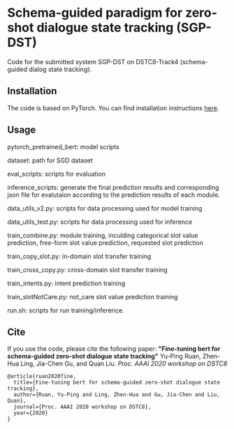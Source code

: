 # Schema-guided paradigm for zero-shot dialogue state tracking (SGP-DST)

Code for the submitted system SGP-DST on DSTC8-Track4 (schema-guided dialog state tracking).

## Installation

The code is based on PyTorch. You can find installation instructions [here](http://pytorch.org/).


## Usage

pytorch_pretrained_bert: model scripts

dataset: path for SGD dataset

eval_scripts: scripts for evaluation

inference_scripts: generate the final prediction results and corresponding json file for evalutaion according to the prediction results of each module.

data_utils_v2.py: scripts for data processing used for model training

data_utils_test.py: scripts for data processing used for inference

train_combine.py: module training, inculding categorical slot value prediction, free-form slot value prediction, requested slot prediction

train_copy_slot.py: in-domain slot transfer training

train_cross_copy.py: cross-domain slot transfer training

train_intents.py: intent prediction training

train_slotNotCare.py: not_care slot value prediction training

run.sh: scripts for run training/inference.


## Cite

If you use the code, please cite the following paper:
**"Fine-tuning bert for schema-guided zero-shot dialogue state tracking"**
Yu-Ping Ruan, Zhen-Hua Ling, Jia-Chen Gu, and Quan Liu. _Proc. AAAI 2020 workshop on DSTC8_

```
@article{ruan2020fine,
  title={Fine-tuning bert for schema-guided zero-shot dialogue state tracking},
  author={Ruan, Yu-Ping and Ling, Zhen-Hua and Gu, Jia-Chen and Liu, Quan},
  journal={Proc. AAAI 2020 workshop on DSTC8},
  year={2020}
}
```